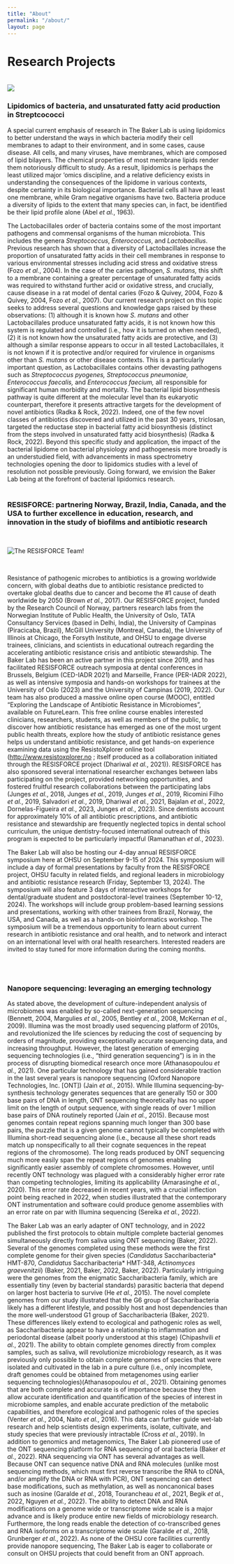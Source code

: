 ```yaml
---
title: "About"
permalink: "/about/"
layout: page
---
```



# Research Projects

<br/>

<img src="/assets/images/homepage-general/graphical-abstract.jpg" style="display: block; margin: auto;" />

### Lipidomics of bacteria, and unsaturated fatty acid production in Streptcococci

A special current emphasis of research in The Baker Lab is using lipidomics to better understand the ways in which bacteria modify their cell membranes to adapt to their environment, and in some cases, cause disease. All cells, and many viruses, have membranes, which are composed of lipid bilayers.  The chemical properties of most membrane lipids render them notoriously difficult to study.  As a result, lipidomics is perhaps the least utilized major ‘omics discipline, and a relative deficiency exists in understanding the consequences of the lipidome in various contexts, despite certainty in its biological importance.  Bacterial cells all have at least one membrane, while Gram negative organisms have two.  Bacteria produce a diversity of lipids to the extent that many species can, in fact, be identified be their lipid profile alone (Abel *et al.*, 1963).  

The Lactobacillales order of bacteria contains some of the most important pathogens and commensal organisms of the human microbiota.  This includes the genera *Streptococcus*, *Enterococcus*, and *Lactobacillus*.  Previous research has shown that a diversity of Lactobacillales increase the proportion of unsaturated fatty acids in their cell membranes in response to various environmental stresses including acid stress and oxidative stress (Fozo *et al.*, 2004).  In the case of the caries pathogen, *S. mutans,* this shift to a membrane containing a greater percentage of unsaturated fatty acids was required to withstand further acid or oxidative stress, and crucially, cause disease in a rat model of dental caries (Fozo & Quivey, 2004, Fozo & Quivey, 2004, Fozo *et al.*, 2007).  Our current research project on this topic seeks to address several questions and knowledge gaps raised by these observations:  (1) although it is known how *S. mutans* and other Lactobacillales produce unsaturated fatty acids, it is not known how this system is regulated and controlled (i.e., how it is turned on when needed), (2) it is not known how the unsaturated fatty acids are protective, and (3) although a similar response appears to occur in all tested Lactobacillales, it is not known if it is protective and/or required for virulence in organisms other than *S. mutans* or other disease contexts.  This is a particularly important question, as Lactobacillales contains other devasting pathogens such as *Streptococcus pyogenes, Streptococcus pneumoniae, Enterococcus faecalis,* and *Enterococcus faecium,* all responsible for significant human morbidity and mortality.  The bacterial lipid biosynthesis pathway is quite different at the molecular level than its eukaryotic counterpart, therefore it presents attractive targets for the development of novel antibiotics (Radka & Rock, 2022).  Indeed, one of the few novel classes of antibiotics discovered and utilized in the past 30 years, triclosan, targeted the reductase step in bacterial fatty acid biosynthesis (distinct from the steps involved in unsaturated fatty acid biosynthesis) (Radka & Rock, 2022).  Beyond this specific study and application, the impact of the bacterial lipidome on bacterial physiology and pathogenesis more broadly is an understudied field, with advancements in mass spectrometry technologies opening the door to lipidomics studies with a level of resolution not possible previously.  Going forward, we envision the Baker Lab being at the forefront of bacterial lipidomics research.
<br/><br/>




### RESISFORCE: partnering Norway, Brazil, India, Canada, and the USA to further excellence in education, research, and innovation in the study of biofilms and antibiotic research

<br/>

![The RESISFORCE Team!](./assets/images/projects-RESISFORCE/IMG_3827.jpg "The RESISFORCE Team in Norway, 2023")

<br/>

Resistance of pathogenic microbes to antibiotics is a growing worldwide concern, with global deaths due to antibiotic resistance predicted to overtake global deaths due to cancer and become the #1 cause of death worldwide by 2050 (Brown *et al.*, 2017).  Our RESISFORCE project, funded by the Research Council of Norway, partners research labs from the Norwegian Institute of Public Health, the University of Oslo, TATA Consultancy Services (based in Delhi, India), the University of Campinas (Piracicaba, Brazil), McGill University (Montreal, Canada), the University of Illinois at Chicago, the Forsyth Institute, and OHSU to engage diverse trainees, clinicians, and scientists in educational outreach regarding the accelerating antibiotic resistance crisis and antibiotic stewardship.  The Baker Lab has been an active partner in this project since 2019, and has facilitated RESISFORCE outreach symposia at dental conferences in Brussels, Belgium (CED-IADR 2021) and Marseille, France (PER-IADR 2022), as well as intensive symposia and hands-on workshops for trainees at the University of Oslo (2023) and the University of Campinas (2019, 2022).  Our team has also produced a massive online open course (MOOC), entitled “Exploring the Landscape of Antibiotic Resistance in Microbiomes”, available on FutureLearn.  This free online course enables interested clinicians, researchers, students, as well as members of the public, to discover how antibiotic resistance has emerged as one of the most urgent public health threats, explore how the study of antibiotic resistance genes helps us understand antibiotic resistance, and get hands-on experience examining data using the ResistoXplorer online tool (<http://www.resistoxplorer.no> ; itself produced as a collaboration initiated through the RESISFORCE project (Dhariwal *et al.*, 2021)).  RESISFORCE has also sponsored several international researcher exchanges between labs participating on the project, provided networking opportunities, and fostered fruitful research collaborations between the participating labs (Junges *et al.*, 2018, Junges *et al.*, 2019, Junges *et al.*, 2019, Ricomini Filho *et al.*, 2019, Salvadori *et al.*, 2019, Dhariwal *et al.*, 2021, Bajalan *et al.*, 2022, Dornelas-Figueira *et al.*, 2023, Junges *et al.*, 2023).  Since dentists account for approximately 10% of all antibiotic prescriptions, and antibiotic resistance and stewardship are frequently neglected topics in dental school curriculum, the unique dentistry-focused international outreach of this program is expected to be particularly impactful (Ramanathan *et al.*, 2023).  

The Baker Lab will also be hosting our 4-day annual RESISFORCE symposium here at OHSU on September 9-15 of 2024.  This symposium will include a day of formal presentations by faculty from the RESISFORCE project, OHSU faculty in related fields, and regional leaders in microbiology and antibiotic resistance research (Friday, September 13, 2024). The symposium will also feature 3 days of interactive workshops for dental/graduate student and postdoctoral-level trainees (September 10-12, 2024).  The workshops will include group problem-based learning sessions and presentations, working with other trainees from Brazil, Norway, the USA, and Canada, as well as a hands-on bioinformatics workshop.  The symposium will be a tremendous opportunity to learn about current research in antibiotic resistance and oral health, and to network and interact on an international level with oral health researchers.  Interested readers are invited to stay tuned for more information during the coming months.

<br/><br/>

### Nanopore sequencing:  leveraging an emerging technology

As stated above, the development of culture-independent analysis of microbiomes was enabled by so-called next-generation sequencing (Bennett, 2004, Margulies *et al.*, 2005, Bentley *et al.*, 2008, McKernan *et al.*, 2009).  Illumina was the most broadly used sequencing platform of 2010s, and revolutionized the life sciences by reducing the cost of sequencing by orders of magnitude, providing exceptionally accurate sequencing data, and increasing throughput. However, the latest generation of emerging sequencing technologies (i.e., “third generation sequencing”) is in in the process of disrupting biomedical research once more (Athanasopoulou *et al.*, 2021).  One particular technology that has gained considerable traction in the last several years is nanopore sequencing (Oxford Nanopore Technologies, Inc. [ONT]) (Jain *et al.*, 2015).  While Illumina sequencing-by-synthesis technology generates sequences that are generally 150 or 300 base pairs of DNA in length, ONT sequencing theoretically has no upper limit on the length of output sequence, with single reads of over 1 million base pairs of DNA routinely reported (Jain *et al.*, 2015).  Because most genomes contain repeat regions spanning much longer than 300 base pairs, the puzzle that is a given genome cannot typically be completed with Illumina short-read sequencing alone (i.e., because all these short reads match up nonspecifically to all their cognate sequences in the repeat regions of the chromosome).  The long reads produced by ONT sequencing much more easily span the repeat regions of genomes enabling significantly easier assembly of complete chromosomes.  However, until recently ONT technology was plagued with a considerably higher error rate than competing technologies, limiting its applicability (Amarasinghe *et al.*, 2020).  This error rate decreased in recent years, with a crucial inflection point being reached in 2022, when studies illustrated that the contemporary ONT instrumentation and software could produce genome assemblies with an error rate on par with Illumina sequencing (Sereika *et al.*, 2022).  

The Baker Lab was an early adapter of ONT technology, and in 2022 published the first protocols to obtain multiple complete bacterial genomes simultaneously directly from saliva using ONT sequencing (Baker, 2022).  Several of the genomes completed using these methods were the first complete genome for their given species (*Candidatus* Saccharibacteria* HMT-870, *Candidatus* Saccharibacteria* HMT-348, *Actinomyces graevenitzii*) (Baker, 2021, Baker, 2022, Baker, 2022).  Particularly intriguing were the genomes from the enigmatic Saccharibacteria family, which are essentially tiny (even by bacterial standards) parasitic bacteria that depend on larger host bacteria to survive (He *et al.*, 2015).  The novel complete genomes from our study illustrated that the G6 group of Saccharibacteria likely has a different lifestyle, and possibly host and host dependencies than the more well-understood G1 group of Saccharibacteria (Baker, 2021).  These differences likely extend to ecological and pathogenic roles as well, as Saccharibacteria appear to have a relationship to inflammation and periodontal disease (albeit poorly understood at this stage) (Chipashvili *et al.*, 2021).  The ability to obtain complete genomes directly from complex samples, such as saliva, will revolutionize microbiology research, as it was previously only possible to obtain complete genomes of species that were isolated and cultivated in the lab in a pure culture (i.e., only incomplete, draft genomes could be obtained from metagenomes using earlier sequencing technologies)(Athanasopoulou *et al.*, 2021).  Obtaining genomes that are both complete and accurate is of importance because they then allow accurate identification and quantification of the species of interest in microbiome samples, and enable accurate prediction of the metabolic capabilities, and therefore ecological and pathogenic roles of the species (Venter *et al.*, 2004, Naito *et al.*, 2016).  This data can further guide wet-lab research and help scientists design experiments, isolate, cultivate, and study species that were previously intractable (Cross *et al.*, 2019).  In addition to genomics and metagenomics, The Baker Lab pioneered use of the ONT sequencing platform for RNA sequencing of oral bacteria (Baker *et al.*, 2022).  RNA sequencing via ONT has several advantages as well.  Because ONT can sequence native DNA and RNA molecules (unlike most sequencing methods, which must first reverse transcribe the RNA to cDNA, and/or amplify the DNA or RNA with PCR), ONT sequencing can detect base modifications, such as methylation, as well as noncanonical bases such as inosine (Garalde *et al.*, 2018, Tourancheau *et al.*, 2021, Begik *et al.*, 2022, Nguyen *et al.*, 2022).  The ability to detect DNA and RNA modifications on a genome wide or transcriptome wide scale is a major advance and is likely produce entire new fields of microbiology research.  Furthermore, the long reads enable the detection of co-transcribed genes and RNA isoforms on a transcriptome wide scale (Garalde *et al.*, 2018, Grunberger *et al.*, 2022).  As none of the OHSU core facilities currently provide nanopore sequencing, The Baker Lab is eager to collaborate or consult on OHSU projects that could benefit from an ONT approach.

